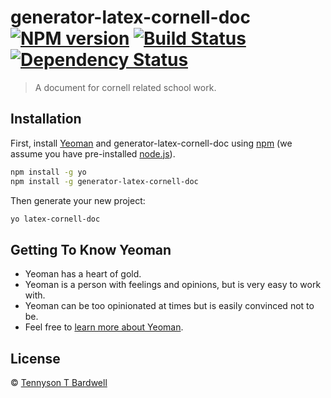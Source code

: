 # generator-latex-cornell-doc [![NPM version][npm-image]][npm-url] [![Build Status][travis-image]][travis-url] [![Dependency Status][daviddm-image]][daviddm-url]
> A document for cornell related school work.

## Installation

First, install [Yeoman](http://yeoman.io) and generator-latex-cornell-doc using [npm](https://www.npmjs.com/) (we assume you have pre-installed [node.js](https://nodejs.org/)).

```bash
npm install -g yo
npm install -g generator-latex-cornell-doc
```

Then generate your new project:

```bash
yo latex-cornell-doc
```

## Getting To Know Yeoman

 * Yeoman has a heart of gold.
 * Yeoman is a person with feelings and opinions, but is very easy to work with.
 * Yeoman can be too opinionated at times but is easily convinced not to be.
 * Feel free to [learn more about Yeoman](http://yeoman.io/).

## License

 © [Tennyson T Bardwell]()


[npm-image]: https://badge.fury.io/js/generator-latex-cornell-doc.svg
[npm-url]: https://npmjs.org/package/generator-latex-cornell-doc
[travis-image]: https://travis-ci.org/tennysontbardwell/generator-latex-cornell-doc.svg?branch=master
[travis-url]: https://travis-ci.org/tennysontbardwell/generator-latex-cornell-doc
[daviddm-image]: https://david-dm.org/tennysontbardwell/generator-latex-cornell-doc.svg?theme=shields.io
[daviddm-url]: https://david-dm.org/tennysontbardwell/generator-latex-cornell-doc
